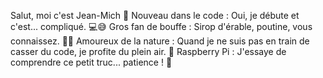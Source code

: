 Salut, moi c'est Jean-Mich 👋
Nouveau dans le code : Oui, je débute et c'est... compliqué. 💻😅
Gros fan de bouffe : Sirop d'érable, poutine, vous connaissez. 🧀🍟
Amoureux de la nature : Quand je ne suis pas en train de casser du code, je profite du plein air. 🌲
Raspberry Pi : J'essaye de comprendre ce petit truc... patience ! 🥧


<!---
JeanMish/JeanMish is a ✨ special ✨ repository because its `README.md` (this file) appears on your GitHub profile.
You can click the Preview link to take a look at your changes.
--->
